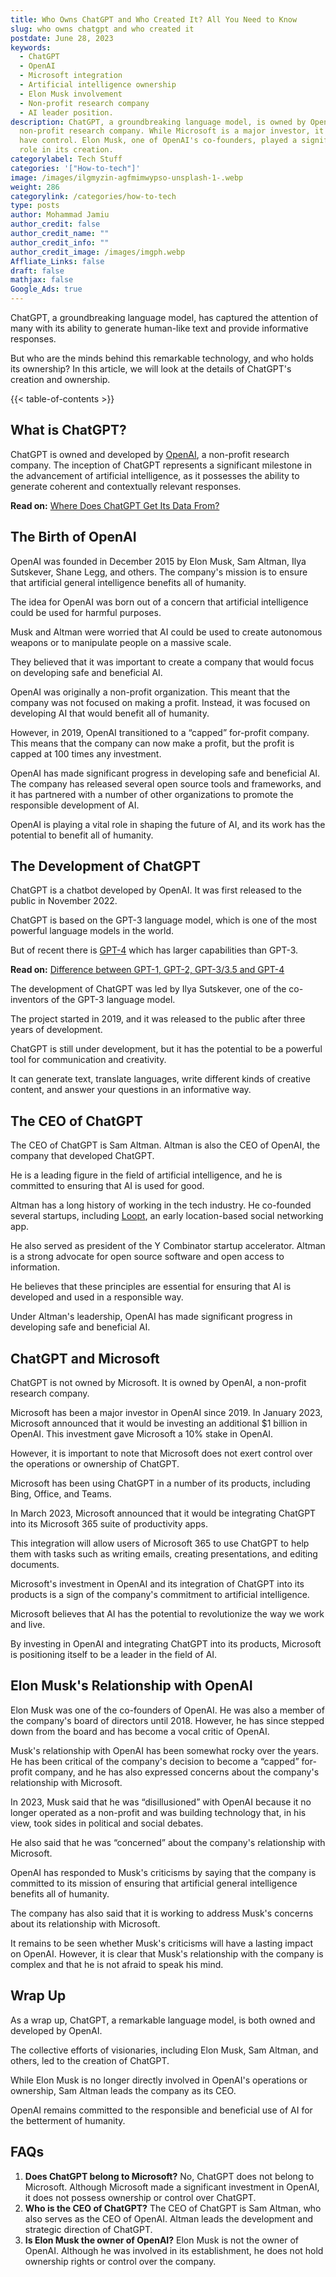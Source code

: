 ```yaml
---
title: Who Owns ChatGPT and Who Created It? All You Need to Know
slug: who owns chatgpt and who created it
postdate: June 28, 2023
keywords:
  - ChatGPT
  - OpenAI
  - Microsoft integration
  - Artificial intelligence ownership
  - Elon Musk involvement
  - Non-profit research company
  - AI leader position.
description: ChatGPT, a groundbreaking language model, is owned by OpenAI, a
  non-profit research company. While Microsoft is a major investor, it doesn't
  have control. Elon Musk, one of OpenAI's co-founders, played a significant
  role in its creation.
categorylabel: Tech Stuff
categories: '["How-to-tech"]'
image: /images/ilgmyzin-agfmimwypso-unsplash-1-.webp
weight: 286
categorylink: /categories/how-to-tech
type: posts
author: Mohammad Jamiu
author_credit: false
author_credit_name: ""
author_credit_info: ""
author_credit_image: /images/imgph.webp
Affliate_Links: false
draft: false
mathjax: false
Google_Ads: true
---
```

ChatGPT, a groundbreaking language model, has captured the attention of many with its ability to generate human-like text and provide informative responses. 

But who are the minds behind this remarkable technology, and who holds its ownership? In this article, we will look at the details of ChatGPT's creation and ownership.

{{< table-of-contents >}}

## **What is ChatGPT?**

ChatGPT is owned and developed by [OpenAI](https://openai.com/about), a non-profit research company. The inception of ChatGPT represents a significant milestone in the advancement of artificial intelligence, as it possesses the ability to generate coherent and contextually relevant responses.

**Read on:** [Where Does ChatGPT Get Its Data From?](/how-to-tech/where-does-chatgpt-get-data-from/)

## **The Birth of OpenAI**

OpenAI was founded in December 2015 by Elon Musk, Sam Altman, Ilya Sutskever, Shane Legg, and others. The company's mission is to ensure that artificial general intelligence benefits all of humanity.

The idea for OpenAI was born out of a concern that artificial intelligence could be used for harmful purposes. 

Musk and Altman were worried that AI could be used to create autonomous weapons or to manipulate people on a massive scale. 

They believed that it was important to create a company that would focus on developing safe and beneficial AI.

OpenAI was originally a non-profit organization. This meant that the company was not focused on making a profit. Instead, it was focused on developing AI that would benefit all of humanity. 

However, in 2019, OpenAI transitioned to a “capped” for-profit company. This means that the company can now make a profit, but the profit is capped at 100 times any investment.

OpenAI has made significant progress in developing safe and beneficial AI. The company has released several open source tools and frameworks, and it has partnered with a number of other organizations to promote the responsible development of AI.

OpenAI is playing a vital role in shaping the future of AI, and its work has the potential to benefit all of humanity.

## **The Development of ChatGPT**

ChatGPT is a chatbot developed by OpenAI. It was first released to the public in November 2022. 

ChatGPT is based on the GPT-3 language model, which is one of the most powerful language models in the world. 

But of recent there is [GPT-4](/how-to-tech/which-is-the-most-powerful-gpt/) which has larger capabilities than GPT-3.

**Read on:** [Difference between GPT-1, GPT-2, GPT-3/3.5 and GPT-4](/how-to-tech/difference-between-gpt-1-gpt-2-gpt-3-gpt-4/)

The development of ChatGPT was led by Ilya Sutskever, one of the co-inventors of the GPT-3 language model. 

The project started in 2019, and it was released to the public after three years of development.

ChatGPT is still under development, but it has the potential to be a powerful tool for communication and creativity. 

It can generate text, translate languages, write different kinds of creative content, and answer your questions in an informative way.

## **The CEO of ChatGPT**

The CEO of ChatGPT is Sam Altman. Altman is also the CEO of OpenAI, the company that developed ChatGPT. 

He is a leading figure in the field of artificial intelligence, and he is committed to ensuring that AI is used for good.

Altman has a long history of working in the tech industry. He co-founded several startups, including [Loopt](https://www.ycombinator.com/companies/loopt), an early location-based social networking app. 

He also served as president of the Y Combinator startup accelerator. Altman is a strong advocate for open source software and open access to information. 

He believes that these principles are essential for ensuring that AI is developed and used in a responsible way.

Under Altman's leadership, OpenAI has made significant progress in developing safe and beneficial AI. 

## **ChatGPT and Microsoft**

ChatGPT is not owned by Microsoft. It is owned by OpenAI, a non-profit research company. 

Microsoft has been a major investor in OpenAI since 2019. In January 2023, Microsoft announced that it would be investing an additional $1 billion in OpenAI. This investment gave Microsoft a 10% stake in OpenAI.

However, it is important to note that Microsoft does not exert control over the operations or ownership of ChatGPT.

Microsoft has been using ChatGPT in a number of its products, including Bing, Office, and Teams. 

In March 2023, Microsoft announced that it would be integrating ChatGPT into its Microsoft 365 suite of productivity apps. 

This integration will allow users of Microsoft 365 to use ChatGPT to help them with tasks such as writing emails, creating presentations, and editing documents. 

Microsoft's investment in OpenAI and its integration of ChatGPT into its products is a sign of the company's commitment to artificial intelligence. 

Microsoft believes that AI has the potential to revolutionize the way we work and live. 

By investing in OpenAI and integrating ChatGPT into its products, Microsoft is positioning itself to be a leader in the field of AI.

## **Elon Musk's Relationship with OpenAI**

Elon Musk was one of the co-founders of OpenAI. He was also a member of the company's board of directors until 2018. However, he has since stepped down from the board and has become a vocal critic of OpenAI.

Musk's relationship with OpenAI has been somewhat rocky over the years. He has been critical of the company's decision to become a “capped” for-profit company, and he has also expressed concerns about the company's relationship with Microsoft.

In 2023, Musk said that he was “disillusioned” with OpenAI because it no longer operated as a non-profit and was building technology that, in his view, took sides in political and social debates. 

He also said that he was “concerned” about the company's relationship with Microsoft.

OpenAI has responded to Musk's criticisms by saying that the company is committed to its mission of ensuring that artificial general intelligence benefits all of humanity. 

The company has also said that it is working to address Musk's concerns about its relationship with Microsoft.

It remains to be seen whether Musk's criticisms will have a lasting impact on OpenAI. However, it is clear that Musk's relationship with the company is complex and that he is not afraid to speak his mind.

## **Wrap Up**

As a wrap up, ChatGPT, a remarkable language model, is both owned and developed by OpenAI. 

The collective efforts of visionaries, including Elon Musk, Sam Altman, and others, led to the creation of ChatGPT. 

While Elon Musk is no longer directly involved in OpenAI's operations or ownership, Sam Altman leads the company as its CEO. 

OpenAI remains committed to the responsible and beneficial use of AI for the betterment of humanity.

## **FAQs**

1. **Does ChatGPT belong to Microsoft?** No, ChatGPT does not belong to Microsoft. Although Microsoft made a significant investment in OpenAI, it does not possess ownership or control over ChatGPT.
2. **Who is the CEO of ChatGPT?** The CEO of ChatGPT is Sam Altman, who also serves as the CEO of OpenAI. Altman leads the development and strategic direction of ChatGPT.
3. **Is Elon Musk the owner of OpenAI?** Elon Musk is not the owner of OpenAI. Although he was involved in its establishment, he does not hold ownership rights or control over the company.
